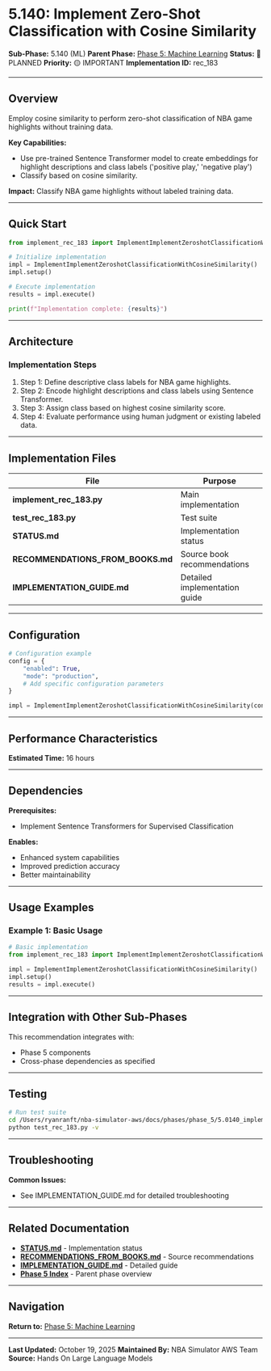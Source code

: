 # 5.140: Implement Zero-Shot Classification with Cosine Similarity

**Sub-Phase:** 5.140 (ML)
**Parent Phase:** [Phase 5: Machine Learning](../PHASE_5_INDEX.md)
**Status:** 🔵 PLANNED
**Priority:** 🟡 IMPORTANT
**Implementation ID:** rec_183

---

## Overview

Employ cosine similarity to perform zero-shot classification of NBA game highlights without training data.

**Key Capabilities:**
- Use pre-trained Sentence Transformer model to create embeddings for highlight descriptions and class labels ('positive play,' 'negative play')
- Classify based on cosine similarity.

**Impact:**
Classify NBA game highlights without labeled training data.

---

## Quick Start

```python
from implement_rec_183 import ImplementImplementZeroshotClassificationWithCosineSimilarity

# Initialize implementation
impl = ImplementImplementZeroshotClassificationWithCosineSimilarity()
impl.setup()

# Execute implementation
results = impl.execute()

print(f"Implementation complete: {results}")
```

---

## Architecture

### Implementation Steps

1. Step 1: Define descriptive class labels for NBA game highlights.
2. Step 2: Encode highlight descriptions and class labels using Sentence Transformer.
3. Step 3: Assign class based on highest cosine similarity score.
4. Step 4: Evaluate performance using human judgment or existing labeled data.

---

## Implementation Files

| File | Purpose |
|------|---------|
| **implement_rec_183.py** | Main implementation |
| **test_rec_183.py** | Test suite |
| **STATUS.md** | Implementation status |
| **RECOMMENDATIONS_FROM_BOOKS.md** | Source book recommendations |
| **IMPLEMENTATION_GUIDE.md** | Detailed implementation guide |

---

## Configuration

```python
# Configuration example
config = {
    "enabled": True,
    "mode": "production",
    # Add specific configuration parameters
}

impl = ImplementImplementZeroshotClassificationWithCosineSimilarity(config=config)
```

---

## Performance Characteristics

**Estimated Time:** 16 hours

---

## Dependencies

**Prerequisites:**
- Implement Sentence Transformers for Supervised Classification

**Enables:**
- Enhanced system capabilities
- Improved prediction accuracy
- Better maintainability

---

## Usage Examples

### Example 1: Basic Usage

```python
# Basic implementation
from implement_rec_183 import ImplementImplementZeroshotClassificationWithCosineSimilarity

impl = ImplementImplementZeroshotClassificationWithCosineSimilarity()
impl.setup()
results = impl.execute()
```

---

## Integration with Other Sub-Phases

This recommendation integrates with:
- Phase 5 components
- Cross-phase dependencies as specified

---

## Testing

```bash
# Run test suite
cd /Users/ryanranft/nba-simulator-aws/docs/phases/phase_5/5.0140_implement_zero-shot_classification_with_cosine_similarity
python test_rec_183.py -v
```

---

## Troubleshooting

**Common Issues:**
- See IMPLEMENTATION_GUIDE.md for detailed troubleshooting

---

## Related Documentation

- **[STATUS.md](STATUS.md)** - Implementation status
- **[RECOMMENDATIONS_FROM_BOOKS.md](RECOMMENDATIONS_FROM_BOOKS.md)** - Source recommendations
- **[IMPLEMENTATION_GUIDE.md](IMPLEMENTATION_GUIDE.md)** - Detailed guide
- **[Phase 5 Index](../PHASE_5_INDEX.md)** - Parent phase overview

---

## Navigation

**Return to:** [Phase 5: Machine Learning](../PHASE_5_INDEX.md)

---

**Last Updated:** October 19, 2025
**Maintained By:** NBA Simulator AWS Team
**Source:** Hands On Large Language Models
